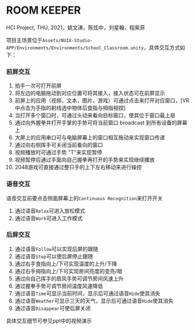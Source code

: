 # ROOM KEEPER

HCI Project, THU, 2021，姚文涛，陈炫中，刘星翰，程紫菲

项目主场景位于`Assets/NUIX-Studio-APP/Environments/Environments/School_Classroom.unity`，具体交互方式如下：

### 前屏交互

1. 拍手一次可打开前屏
2. 将左边的电脑拖动到对应位置可将其接入，接入状态可在前屏显示
3. 前屏上的应用（视频，文本，图片，游戏）可通过点击来打开对应窗口，[VR中点击为手指的射线选中物体后食指与拇指相捏]
4. 当打开多个窗口时，可通过头动来看向目标窗口，使其位于窗口最上层
5. 通过向外握拳并打开手掌的手势可将当前窗口 broadcast 到所有设备的屏幕上
6. 大屏上的应用串口可与电脑屏幕上的窗口相互拖动来实现窗口传递
7. 通过向右侧挥手可关闭当前看向的窗口
8. 视频播放时可通过手势 "T"来实现暂停
9. 视频暂停后通过手面向自己握拳再打开的手势来实现继续播放
10. 2048游戏可直接通过整只手的上下左右移动来进行操控

### 语音交互

语音交互前要点击侧面屏幕上的`Continuous Recognition`来打开开关

1. 通过语音`Relax`可进入放松模式
2. 通过语音`Work`可进入工作模式

### 后屏交互

1. 通过语音`Follow`可以实现后屏的跟随
2. 通过语音`Stop`可以使后屏停止跟随
3. 通过右手食指向上/下可实现温度的上升/下降
4. 通过右手拇指向上/下可实现房间亮度的变亮/暗
5. 通过向自己挥手的扇风手势可调节房间风速上升
6. 通过握拳手势可调节房间温度风速降低
7. 通过语音`Time`可显示当前时间，显示后可通过语音`Hide`使其消失
8. 通过语音`Weather`可显示三天的天气，显示后可通过语音`Hide`使其消失
9. 通过语音`Disappear`可使后屏关闭

具体交互细节可参见ppt中的视频演示